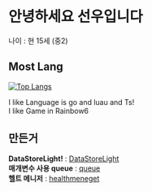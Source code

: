 # 안녕하세요 선우입니다
나이 : 현 15세 (중2)


## Most Lang 
[![Top Langs](https://github-readme-stats.vercel.app/api/top-langs/?username=kimpure&langs_count=8&layout=compact&theme=dark)](https://github.com/kimpure/kimpure)

I like Language is go and luau and Ts! <br>
I like Game in Rainbow6
 

## 만든거 
**DataStoreLight!** : <a href="https://github.com">DataStoreLight</a> <br>
**매개변수 사용 queue** : <a href="https://github.com/CavefulGames/kitty/tree/main/kit/queue">queue</a>
<br>
**헬트 메니저** : <a href="https://github.com/kimpure/healthmanager">healthmeneget</a>
